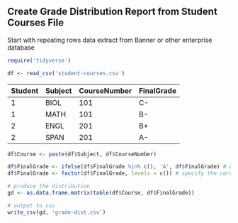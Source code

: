 ## Create Grade Distribution Report from Student Courses File

Start with repeating rows data extract from Banner or other enterprise database

```r
require('tidyverse')

df <- read_csv('student-courses.csv')

```
Student|Subject|CourseNumber|FinalGrade
-------|-------|------------|----------
1|BIOL|101|C-
1|MATH|101|B-
2|ENGL|201|B+
2|SPAN|201|A-

```r
df$Course <- paste(df$Subject, df$CourseNumber)

df$FinalGrade <- ifelse(df$FinalGrade %in% c(), 'A', df$FinalGrade) # example for recoding any errant values
df$FinalGrade <- factor(df$FinalGrade, levels = c()) # specify the correct order of grades

# produce the distribution
gd <- as.data.frame.matrix(table(df$Course, df$FinalGrade))

# output to csv
write_csv(gd, 'grade-dist.csv')
```
